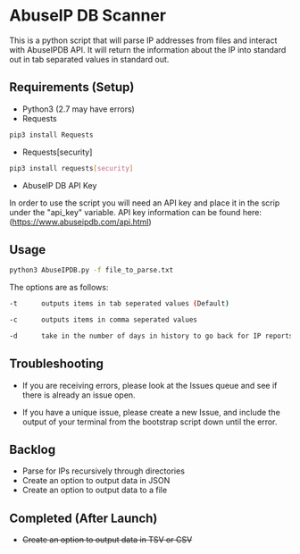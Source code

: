 # AbuseIP DB Scanner

This is a python script that will parse IP addresses from files and interact with AbuseIPDB API. It will return the information about the IP into standard out in tab separated values in standard out.

## Requirements (Setup)

- Python3 (2.7 may have errors)
- Requests

``` BASH
pip3 install Requests
```

- Requests[security]

``` BASH
pip3 install requests[security]
```

- AbuseIP DB API Key

In order to use the script you will need an API key and place it in the scrip under the "api_key" variable. API key information can be found here: (https://www.abuseipdb.com/api.html)

## Usage

``` BASH
python3 AbuseIPDB.py -f file_to_parse.txt
```

 The options are as follows:

``` BASH
-t      outputs items in tab seperated values (Default)

-c      outputs items in comma seperated values

-d      take in the number of days in history to go back for IP reports. Default: 30 Days
```

## Troubleshooting

- If you are receiving errors, please look at the Issues queue and see if there is already an issue open.

- If you have a unique issue, please create a new Issue, and include the output of your terminal from the bootstrap script down until the error.

## Backlog

- Parse for IPs recursively through directories
- Create an option to output data in JSON
- Create an option to output data to a file

## Completed (After Launch)

- ~~Create an option to output data in TSV or CSV~~